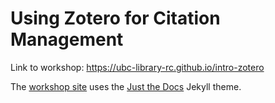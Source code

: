  # Using Zotero for Citation Management

Link to workshop: https://ubc-library-rc.github.io/intro-zotero

The [workshop site](https://ubc-library-rc.github.io/intro-zotero) uses the [Just the Docs](https://github.com/pmarsceill/just-the-docs) Jekyll theme.
